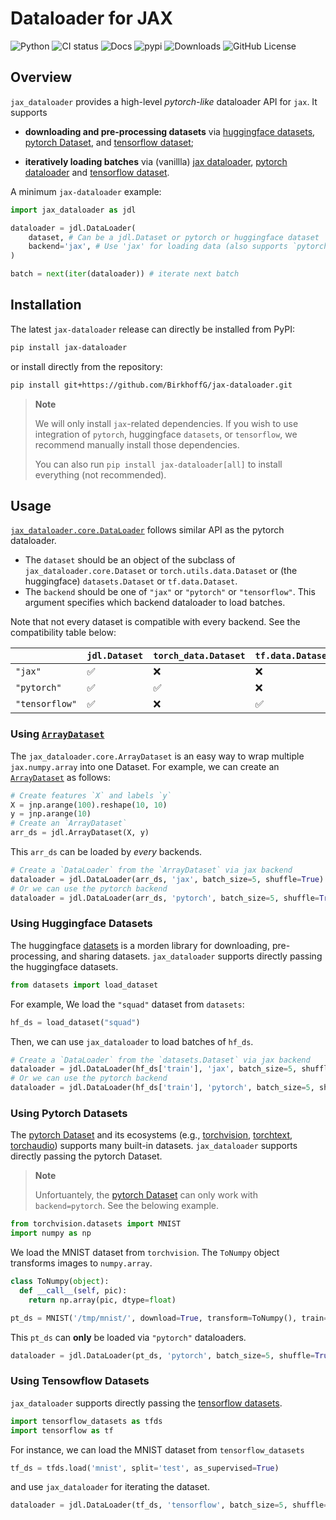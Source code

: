 # Dataloader for JAX

<!-- WARNING: THIS FILE WAS AUTOGENERATED! DO NOT EDIT! -->

![Python](https://img.shields.io/pypi/pyversions/jax-dataloader.svg)
![CI
status](https://github.com/BirkhoffG/jax-dataloader/actions/workflows/nbdev.yaml/badge.svg)
![Docs](https://github.com/BirkhoffG/jax-dataloader/actions/workflows/deploy.yaml/badge.svg)
![pypi](https://img.shields.io/pypi/v/jax-dataloader.svg)
![Downloads](https://static.pepy.tech/badge/jax-dataloader.png) ![GitHub
License](https://img.shields.io/github/license/BirkhoffG/jax-dataloader.svg)

## Overview

`jax_dataloader` provides a high-level *pytorch-like* dataloader API for
`jax`. It supports

- **downloading and pre-processing datasets** via [huggingface
  datasets](https://github.com/huggingface/datasets), [pytorch
  Dataset](https://pytorch.org/docs/stable/data.html#torch.utils.data.Dataset),
  and [tensorflow dataset](www.tensorflow.org/datasets);

- **iteratively loading batches** via (vanillla) [jax
  dataloader](https://birkhoffg.github.io/jax-dataloader/core.html#jax-dataloader),
  [pytorch
  dataloader](https://pytorch.org/docs/stable/data.html#torch.utils.data.DataLoader)
  and [tensorflow dataset](www.tensorflow.org/datasets).

A minimum `jax-dataloader` example:

``` python
import jax_dataloader as jdl

dataloader = jdl.DataLoader(
    dataset, # Can be a jdl.Dataset or pytorch or huggingface dataset
    backend='jax', # Use 'jax' for loading data (also supports `pytorch`)
)

batch = next(iter(dataloader)) # iterate next batch
```

## Installation

The latest `jax-dataloader` release can directly be installed from PyPI:

``` sh
pip install jax-dataloader
```

or install directly from the repository:

``` sh
pip install git+https://github.com/BirkhoffG/jax-dataloader.git
```

<div>

> **Note**
>
> We will only install `jax`-related dependencies. If you wish to use
> integration of `pytorch`, huggingface `datasets`, or `tensorflow`, we
> recommend manually install those dependencies.
>
> You can also run `pip install jax-dataloader[all]` to install
> everything (not recommended).

</div>

## Usage

[`jax_dataloader.core.DataLoader`](https://birkhoffg.github.io/jax-dataloader/core.html#dataloader)
follows similar API as the pytorch dataloader.

- The `dataset` should be an object of the subclass of
  `jax_dataloader.core.Dataset` or `torch.utils.data.Dataset` or (the
  huggingface) `datasets.Dataset` or `tf.data.Dataset`.
- The `backend` should be one of `"jax"` or `"pytorch"` or
  `"tensorflow"`. This argument specifies which backend dataloader to
  load batches.

Note that not every dataset is compatible with every backend. See the
compatibility table below:

|                | `jdl.Dataset` | `torch_data.Dataset` | `tf.data.Dataset` | `datasets.Dataset` |
|:---------------|:--------------|:---------------------|:------------------|:-------------------|
| `"jax"`        | ✅            | ❌                   | ❌                | ✅                 |
| `"pytorch"`    | ✅            | ✅                   | ❌                | ✅                 |
| `"tensorflow"` | ✅            | ❌                   | ✅                | ✅                 |

### Using [`ArrayDataset`](https://birkhoffg.github.io/jax-dataloader/dataset.html#arraydataset)

The `jax_dataloader.core.ArrayDataset` is an easy way to wrap multiple
`jax.numpy.array` into one Dataset. For example, we can create an
[`ArrayDataset`](https://birkhoffg.github.io/jax-dataloader/dataset.html#arraydataset)
as follows:

``` python
# Create features `X` and labels `y`
X = jnp.arange(100).reshape(10, 10)
y = jnp.arange(10)
# Create an `ArrayDataset`
arr_ds = jdl.ArrayDataset(X, y)
```

This `arr_ds` can be loaded by *every* backends.

``` python
# Create a `DataLoader` from the `ArrayDataset` via jax backend
dataloader = jdl.DataLoader(arr_ds, 'jax', batch_size=5, shuffle=True)
# Or we can use the pytorch backend
dataloader = jdl.DataLoader(arr_ds, 'pytorch', batch_size=5, shuffle=True)
```

### Using Huggingface Datasets

The huggingface [datasets](https://github.com/huggingface/datasets) is a
morden library for downloading, pre-processing, and sharing datasets.
`jax_dataloader` supports directly passing the huggingface datasets.

``` python
from datasets import load_dataset
```

For example, We load the `"squad"` dataset from `datasets`:

``` python
hf_ds = load_dataset("squad")
```

Then, we can use `jax_dataloader` to load batches of `hf_ds`.

``` python
# Create a `DataLoader` from the `datasets.Dataset` via jax backend
dataloader = jdl.DataLoader(hf_ds['train'], 'jax', batch_size=5, shuffle=True)
# Or we can use the pytorch backend
dataloader = jdl.DataLoader(hf_ds['train'], 'pytorch', batch_size=5, shuffle=True)
```

### Using Pytorch Datasets

The [pytorch Dataset](https://pytorch.org/docs/stable/data.html) and its
ecosystems (e.g.,
[torchvision](https://pytorch.org/vision/stable/index.html),
[torchtext](https://pytorch.org/text/stable/index.html),
[torchaudio](https://pytorch.org/audio/stable/index.html)) supports many
built-in datasets. `jax_dataloader` supports directly passing the
pytorch Dataset.

<div>

> **Note**
>
> Unfortuantely, the [pytorch
> Dataset](https://pytorch.org/docs/stable/data.html) can only work with
> `backend=pytorch`. See the belowing example.

</div>

``` python
from torchvision.datasets import MNIST
import numpy as np
```

We load the MNIST dataset from `torchvision`. The `ToNumpy` object
transforms images to `numpy.array`.

``` python
class ToNumpy(object):
  def __call__(self, pic):
    return np.array(pic, dtype=float)
```

``` python
pt_ds = MNIST('/tmp/mnist/', download=True, transform=ToNumpy(), train=False)
```

This `pt_ds` can **only** be loaded via `"pytorch"` dataloaders.

``` python
dataloader = jdl.DataLoader(pt_ds, 'pytorch', batch_size=5, shuffle=True)
```

### Using Tensowflow Datasets

`jax_dataloader` supports directly passing the [tensorflow
datasets](www.tensorflow.org/datasets).

``` python
import tensorflow_datasets as tfds
import tensorflow as tf
```

For instance, we can load the MNIST dataset from `tensorflow_datasets`

``` python
tf_ds = tfds.load('mnist', split='test', as_supervised=True)
```

and use `jax_dataloader` for iterating the dataset.

``` python
dataloader = jdl.DataLoader(tf_ds, 'tensorflow', batch_size=5, shuffle=True)
```
